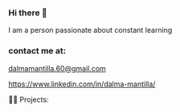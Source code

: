 ### Hi there 👋
I am a person passionate about constant learning

### contact me at: 

  dalmamantilla.60@gmail.com

  https://www.linkedin.com/in/dalma-mantilla/


🧑‍🚀 Projects:


